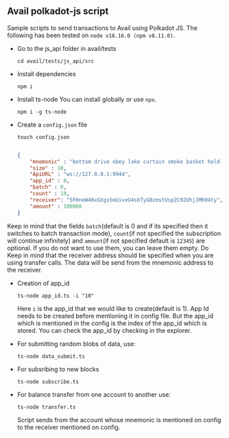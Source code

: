 ## Avail polkadot-js script
Sample scripts to send transactions to Avail using Polkadot JS. The following has been tested on `node v16.16.0 (npm v8.11.0)`. 

- Go to the js_api folder in avail/tests

    ```
    cd avail/tests/js_api/src
    ```

- Install dependencies 

    ```
    npm i
    ```

- Install ts-node
    You can install globally or use `npx`. 
    ```
    npm i -g ts-node
    ```
- Create a `config.json` file
    ```
    touch config.json
    ```

    ```json

    {
        "mnemonic" : "bottom drive obey lake curtain smoke basket hold race lonely fit walk//Alice",
        "size" : 10,
        "ApiURL" : "ws://127.0.0.1:9944",
        "app_id" : 0,
        "batch" : 0, 
        "count" : 10,
        "receiver": "5FHneW46xGXgs5mUiveU4sbTyGBzmstUspZC92UhjJM694ty",
        "amount" : 100000
    }
    ```
Keep in mind that the fields `batch`(default is 0 and if its specified then it switches to batch transaction mode), `count`(if not specified the subscription will continue infinitely) and `amount`(if not specified default is `12345`) are optional. If you do not want to use them, you can leave them empty.
Do Keep in mind that the receiver address should be specified when you are using transfer calls. The data will be send from the mnemonic address to the receiver. 



- Creation of app_id
    ```
    ts-node app_id.ts -i "10"
    ```
    Here `i` is the app_id that we would like to create(default is 1). App Id needs to be created before mentioning it in config file. But the app_id which is mentioned in the config is the index of the app_id which is stored. You can check the app_id by checking in the explorer.
    
- For submitting random blobs of data, use:
    ``` 
    ts-node data_submit.ts
    ```

- For subsribing to new blocks
    ```
    ts-node subscribe.ts 
    ```

- For balance transfer from one account to another use: 

    ```
    ts-node transfer.ts
    ```
    Script sends from the account whose mnemonic is mentioned on config to the receiver mentioned on config. 
